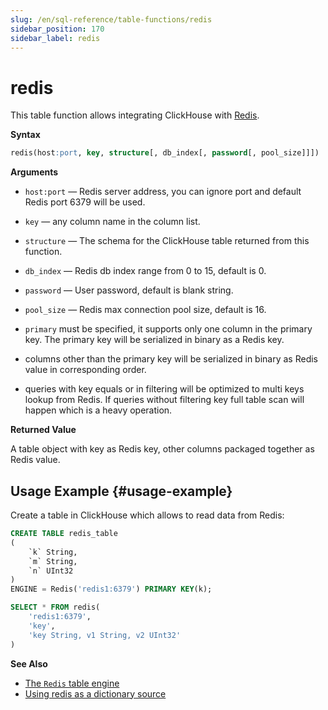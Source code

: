 ```yaml
---
slug: /en/sql-reference/table-functions/redis
sidebar_position: 170
sidebar_label: redis
---
```


# redis

This table function allows integrating ClickHouse with [Redis](https://redis.io/).

**Syntax**

```sql
redis(host:port, key, structure[, db_index[, password[, pool_size]]])
```

**Arguments**

- `host:port` — Redis server address, you can ignore port and default Redis port 6379 will be used.

- `key` — any column name in the column list.

- `structure` — The schema for the ClickHouse table returned from this function.

- `db_index` — Redis db index range from 0 to 15, default is 0.

- `password` — User password, default is blank string.

- `pool_size` — Redis max connection pool size, default is 16.

- `primary` must be specified, it supports only one column in the primary key. The primary key will be serialized in binary as a Redis key.

- columns other than the primary key will be serialized in binary as Redis value in corresponding order.

- queries with key equals or in filtering will be optimized to multi keys lookup from Redis. If queries without filtering key full table scan will happen which is a heavy operation.


**Returned Value**

A table object with key as Redis key, other columns packaged together as Redis value.

## Usage Example {#usage-example}

Create a table in ClickHouse which allows to read data from Redis:

``` sql
CREATE TABLE redis_table
(
    `k` String,
    `m` String,
    `n` UInt32
)
ENGINE = Redis('redis1:6379') PRIMARY KEY(k);
```

```sql
SELECT * FROM redis(
    'redis1:6379',
    'key',
    'key String, v1 String, v2 UInt32'
)
```

**See Also**

- [The `Redis` table engine](/docs/en/engines/table-engines/integrations/redis.md)
- [Using redis as a dictionary source](/docs/en/sql-reference/dictionaries/index.md#redis)
